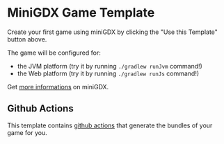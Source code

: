 # MiniGDX Game Template

Create your first game using miniGDX by clicking the "Use this Template" button above.

The game will be configured for:

- the JVM platform (try it by running `./gradlew runJvm` command!)
- the Web platform (try it by running `./gradlew runJs` command!)


Get [more informations](https://github.com/minigdx) on miniGDX.

## Github Actions

This template contains [github actions](https://docs.github.com/en/actions) that generate 
the bundles of your game for you.
